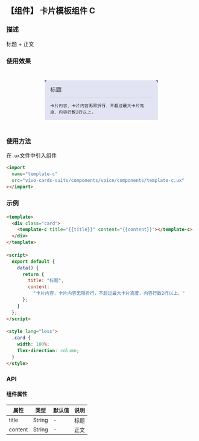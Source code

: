 ## 【组件】 卡片模板组件 C

### 描述

标题 + 正文

### 使用效果

<div style="text-align: center;margin: 40px;">
  <img src="../../assets/voice-template-c-1.jpg" style="width:300px" alt="voice-template-c-1"/>
</div>

### 使用方法

在`.ux`文件中引入组件

```html
<import
  name="template-c"
  src="vivo-cards-suits/components/voice/components/template-c.ux"
></import>
```

### 示例

```html
<template>
  <div class="card">
    <template-c title="{{title}}" content="{{content}}"></template-c>
  </div>
</template>

<script>
  export default {
    data() {
      return {
        title: "标题",
        content:
          "卡片内容，卡片内容无限折行，不超过最大卡片高度，内容行数2行以上。"
      };
    }
  };
</script>

<style lang="less">
  .card {
    width: 100%;
    flex-direction: column;
  }
</style>
```

### API

#### 组件属性

| 属性    | 类型   | 默认值 | 说明 |
| ------- | ------ | ------ | ---- |
| title   | String | -      | 标题 |
| content | String | -      | 正文 |
